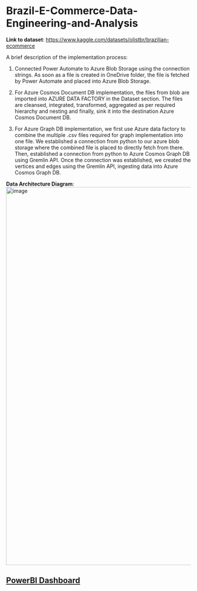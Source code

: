 # Brazil-E-Commerce-Data-Engineering-and-Analysis

**Link to dataset**: https://www.kaggle.com/datasets/olistbr/brazilian-ecommerce

A brief description of the implementation process:
1.	Connected Power Automate to Azure Blob Storage using the connection strings. As soon as a file is created in OneDrive folder, the file is fetched by Power Automate and placed into Azure Blob Storage.

2.	For Azure Cosmos Document DB implementation, the files from blob are imported into AZURE DATA FACTORY in the Dataset section. The files are cleansed, integrated, transformed, aggregated as per required hierarchy and nesting and finally, sink it into the destination Azure Cosmos Document DB.

3.	For Azure Graph DB implementation, we first use Azure data factory to combine the multiple .csv files required for graph implementation into one file. We established a connection from python to our azure blob storage where the combined file is placed to directly fetch from there. Then, established a connection from python to Azure Cosmos Graph DB using Gremlin API. Once the connection was established, we created the vertices and edges using the Gremlin API, ingesting data into Azure Cosmos Graph DB.

**Data Architecture Diagram**:</br>
<img width="1030" alt="image" src="https://github.com/Shrutika-Salian/Brazil-E-Commerce-Data-Engineering-and-Analysis/assets/91072559/48a018cd-1209-4744-8d86-9c402cfdfd02">

## [PowerBI Dashboard]([url](https://app.powerbi.com/groups/me/reports/68da786d-07e6-4e4e-8ae6-271258a9bb71/ReportSection06ae79d9c2c44f2dcca3)https://app.powerbi.com/groups/me/reports/68da786d-07e6-4e4e-8ae6-271258a9bb71/ReportSection06ae79d9c2c44f2dcca3)



